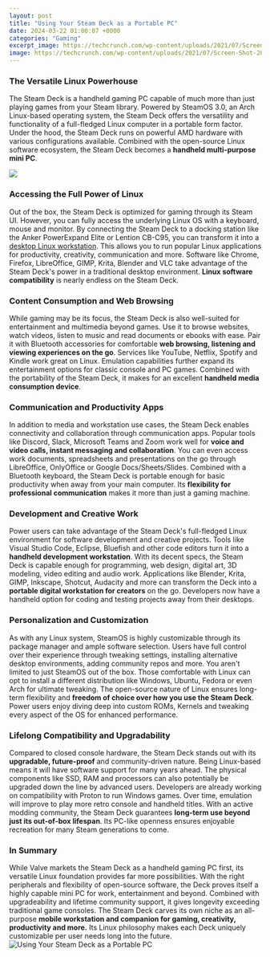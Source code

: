 ```yaml
---
layout: post
title: "Using Your Steam Deck as a Portable PC"
date: 2024-03-22 01:00:07 +0000
categories: "Gaming"
excerpt_image: https://techcrunch.com/wp-content/uploads/2021/07/Screen-Shot-2021-07-15-at-1.51.46-PM.jpg
image: https://techcrunch.com/wp-content/uploads/2021/07/Screen-Shot-2021-07-15-at-1.51.46-PM.jpg
---
```


### The Versatile Linux Powerhouse
The Steam Deck is a handheld gaming PC capable of much more than just playing games from your Steam library. Powered by SteamOS 3.0, an Arch Linux-based operating system, the Steam Deck offers the versatility and functionality of a full-fledged Linux computer in a portable form factor. Under the hood, the Steam Deck runs on powerful AMD hardware with various configurations available. Combined with the open-source Linux software ecosystem, the Steam Deck becomes a **handheld multi-purpose mini PC**.

![](https://cdn.geekwire.com/wp-content/uploads/2021/08/Steam-Deck-pre-production-model.jpg)
### Accessing the Full Power of Linux 
Out of the box, the Steam Deck is optimized for gaming through its Steam UI. However, you can fully access the underlying Linux OS with a keyboard, mouse and monitor. By connecting the Steam Deck to a docking station like the Anker PowerExpand Elite or Lention CB-C95, you can transform it into a [desktop Linux workstation](https://store.fi.io.vn/chihuahuas-gamer-computer-video-game-lover-gaming-dog-chihuahua-dog). This allows you to run popular Linux applications for productivity, creativity, communication and more. Software like Chrome, Firefox, LibreOffice, GIMP, Krita, Blender and VLC take advantage of the Steam Deck's power in a traditional desktop environment. **Linux software compatibility** is nearly endless on the Steam Deck.
### Content Consumption and Web Browsing
While gaming may be its focus, the Steam Deck is also well-suited for entertainment and multimedia beyond games. Use it to browse websites, watch videos, listen to music and read documents or ebooks with ease. Pair it with Bluetooth accessories for comfortable **web browsing, listening and viewing experiences on the go**. Services like YouTube, Netflix, Spotify and Kindle work great on Linux. Emulation capabilities further expand its entertainment options for classic console and PC games. Combined with the portability of the Steam Deck, it makes for an excellent **handheld media consumption device**.  
### Communication and Productivity Apps  
In addition to media and workstation use cases, the Steam Deck enables connectivity and collaboration through communication apps. Popular tools like Discord, Slack, Microsoft Teams and Zoom work well for **voice and video calls, instant messaging and collaboration**. You can even access work documents, spreadsheets and presentations on the go through LibreOffice, OnlyOffice or Google Docs/Sheets/Slides. Combined with a Bluetooth keyboard, the Steam Deck is portable enough for basic productivity when away from your main computer. Its **flexibility for professional communication** makes it more than just a gaming machine.
### Development and Creative Work  
Power users can take advantage of the Steam Deck's full-fledged Linux environment for software development and creative projects. Tools like Visual Studio Code, Eclipse, Bluefish and other code editors turn it into a **handheld development workstation**. With its decent specs, the Steam Deck is capable enough for programming, web design, digital art, 3D modeling, video editing and audio work. Applications like Blender, Krita, GIMP, Inkscape, Shotcut, Audacity and more can transform the Deck into a **portable digital workstation for creators** on the go. Developers now have a handheld option for coding and testing projects away from their desktops. 
### Personalization and Customization  
As with any Linux system, SteamOS is highly customizable through its package manager and ample software selection. Users have full control over their experience through tweaking settings, installing alternative desktop environments, adding community repos and more. You aren't limited to just SteamOS out of the box. Those comfortable with Linux can opt to install a different distribution like Windows, Ubuntu, Fedora or even Arch for ultimate tweaking. The open-source nature of Linux ensures long-term flexibility and **freedom of choice over how you use the Steam Deck**. Power users enjoy diving deep into custom ROMs, Kernels and tweaking every aspect of the OS for enhanced performance.
### Lifelong Compatibility and Upgradability  
Compared to closed console hardware, the Steam Deck stands out with its **upgradable, future-proof** and community-driven nature. Being Linux-based means it will have software support for many years ahead. The physical components like SSD, RAM and processors can also potentially be upgraded down the line by advanced users. Developers are already working on compatibility with Proton to run Windows games. Over time, emulation will improve to play more retro console and handheld titles. With an active modding community, the Steam Deck guarantees **long-term use beyond just its out-of-box lifespan**. Its PC-like openness ensures enjoyable recreation for many Steam generations to come.
### In Summary
While Valve markets the Steam Deck as a handheld gaming PC first, its versatile Linux foundation provides far more possibilities. With the right peripherals and flexibility of open-source software, the Deck proves itself a highly capable mini PC for work, entertainment and beyond. Combined with upgradeability and lifetime community support, it gives longevity exceeding traditional game consoles. The Steam Deck carves its own niche as an all-purpose **mobile workstation and companion for gaming, creativity, productivity and more.** Its Linux philosophy makes each Deck uniquely customizable per user needs long into the future.
![Using Your Steam Deck as a Portable PC](https://techcrunch.com/wp-content/uploads/2021/07/Screen-Shot-2021-07-15-at-1.51.46-PM.jpg)